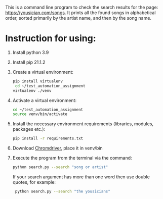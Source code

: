 This is a command line program to check the search results for the page: https://yousician.com/songs.
It prints all the found songs in alphabetical order, sorted primarily by the artist name, and then by the song name.

# Instruction for using:

1. Install python 3.9
2. Install pip 21.1.2
3. Create a virtual environment:

    ```bash
    pip install virtualenv
     cd ~/test_automation_assignment
    virtualenv ./venv
    ```

4. Activate a virtual environment:

    ```bash
    cd ~/test_automation_assignment
    source venv/bin/activate
    ```

5. Install the necessary environment requirements (libraries, modules, packages etc.):

    ```bash
    pip install -r requirements.txt
    ```

6. Download [Chromdriver](https://chromedriver.chromium.org/downloads), place it in venv/bin
7. Execute the program from the terminal via the command:

    ```bash
    python search.py --search "song or artist"
    ```
    If your search argument has more than one word then use double quotes, for example:
	
   ```bash
    python search.py --search "the yousicians"
    ```

